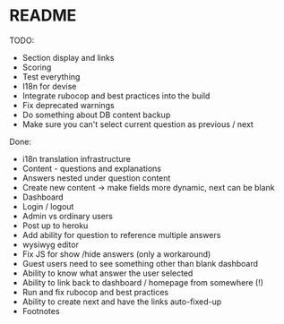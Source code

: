 # README

TODO:
* Section display and links
* Scoring
* Test everything
* I18n for devise
* Integrate rubocop and best practices into the build
* Fix deprecated warnings
* Do something about DB content backup
* Make sure you can't select current question as previous / next

Done:
* i18n translation infrastructure
* Content - questions and explanations
* Answers nested under question content
* Create new content -> make fields more dynamic, next can be blank
* Dashboard
* Login / logout
* Admin vs ordinary users
* Post up to heroku
* Add ability for question to reference multiple answers
* wysiwyg editor
* Fix JS for show /hide answers (only a workaround)
* Guest users need to see something other than blank dashboard
* Ability to know what answer the user selected
* Ability to link back to dashboard / homepage from somewhere (!)
* Run and fix rubocop and best practices
* Ability to create next and have the links auto-fixed-up
* Footnotes
